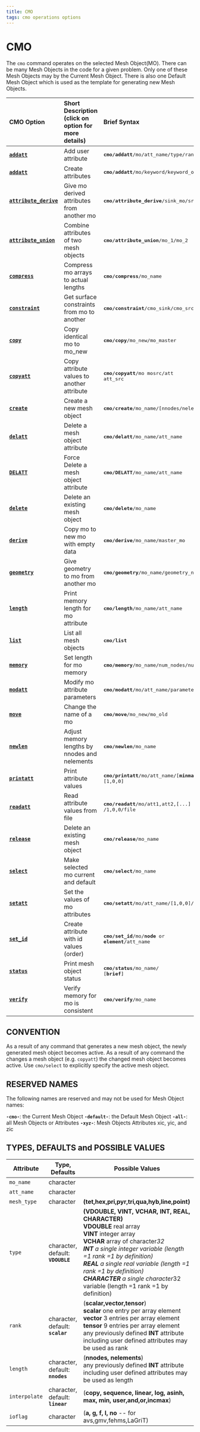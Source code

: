 ```yaml
---
title: CMO
tags: cmo operations options
---
```


# CMO

The `cmo` command operates on the selected Mesh Object(MO). There can be
many Mesh Objects in the code for a given problem. Only one of these
Mesh Objects may by the Current Mesh Object. There is also one
Default Mesh Object which is used as the template for generating new
Mesh Objects.


| CMO Option         | Short Description (click on option for more details) | Brief Syntax                                       | 
| :----------------- | :--------------------------------------------- | :--------------------------------------------------|
|<a href="https://lanl.github.io/LaGriT/pages/docs/commands/cmo/cmo_addatt.html">**`addatt`**  </a> | Add user attribute |<pre><b>cmo/addatt</b>/mo/att_name/type/rank/length</pre> |
|<a href="https://lanl.github.io/LaGriT/pages/docs/commands/cmo/cmo_addatt.html">**`addatt`**  </a> | Create attributes  |<pre><b>cmo/addatt</b>/mo/keyword/keyword_options</pre> |
|<a href="https://lanl.github.io/LaGriT/pages/docs/commands/cmo/cmo_att_derive.html">**`attribute_derive`** </a> | Give mo derived attributes from another mo |<pre><b>cmo/attribute_derive</b>/sink_mo/src_mo </pre> |
|<a href="https://lanl.github.io/LaGriT/pages/docs/commands/cmo/cmo_att_derive.html">**`attribute_union`** </a> | Combine attributes of two mesh objects |<pre><b>cmo/attribute_union</b>/mo_1/mo_2 </pre> |
|<a href="https://lanl.github.io/LaGriT/pages/docs/commands/cmo/cmo_compress.html">**`compress`** </a> | Compress mo arrays to actual lengths |<pre><b>cmo/compress</b>/mo_name </pre> |
|<a href="https://lanl.github.io/LaGriT/pages/docs/commands/cmo/cmo_constraint.html">**`constraint`** </a> | Get surface constraints from mo to another |<pre><b>cmo/constraint</b>/cmo_sink/cmo_src </pre> |
|<a href="https://lanl.github.io/LaGriT/pages/docs/commands/cmo/cmo_copy.html">**`copy`** </a> | Copy identical mo to mo_new |<pre><b>cmo/copy</b>/mo_new/mo_master </pre> |
|<a href="https://lanl.github.io/LaGriT/pages/docs/commands/cmo/cmo_copyatt.html">**`copyatt`** </a> | Copy attribute values to another attribute |<pre><b>cmo/copyatt</b>/mo mosrc/att att_src </pre> |
|<a href="https://lanl.github.io/LaGriT/pages/docs/commands/cmo/cmo_create.html">**`create`** </a> | Create a new mesh object |<pre><b>cmo/create</b>/mo_name/[nnodes/nelements/type] </pre> | 
|<a href="https://lanl.github.io/LaGriT/pages/docs/commands/cmo/cmo_delatt.html">**`delatt`** </a> | Delete a mesh object attribute |<pre><b>cmo/delatt</b>/mo_name/att_name  </pre> |
|<a href="https://lanl.github.io/LaGriT/pages/docs/commands/cmo/cmo_delatt.html">**`DELATT`** </a> | Force Delete a mesh object attribute |<pre><b>cmo/DELATT</b>/mo_name/att_name  </pre> |
|<a href="https://lanl.github.io/LaGriT/pages/docs/commands/cmo/cmo_release.html">**`delete`** </a> | Delete an existing mesh object |<pre><b>cmo/delete</b>/mo_name  </pre> |
|<a href="https://lanl.github.io/LaGriT/pages/docs/commands/cmo/cmo_derive.html">**`derive`** </a> | Copy mo to new mo with empty data |<pre><b>cmo/derive</b>/mo_name/master_mo </pre> |
|<a href="https://lanl.github.io/LaGriT/pages/docs/commands/cmo/cmo_geom.html">**`geometry`** </a> | Give geometry to mo from another mo |<pre><b>cmo/geometry</b>/mo_name/geometry_name </pre> |
|<a href="https://lanl.github.io/LaGriT/pages/docs/commands/cmo/cmo_length.html">**`length`** </a> | Print memory length for mo attribute |<pre><b>cmo/length</b>/mo_name/att_name </pre> |
|<a href="https://lanl.github.io/LaGriT/pages/docs/commands/cmo/cmo_list.html">**`list`** </a> | List all mesh objects |<pre><b>cmo/list</b> </pre> |
|<a href="https://lanl.github.io/LaGriT/pages/docs/commands/cmo/cmo_memory.html">**`memory`** </a> | Set length for mo memory |<pre><b>cmo/memory</b>/mo_name/num_nodes/num_elements </pre> |
|<a href="https://lanl.github.io/LaGriT/pages/docs/commands/cmo/cmo_modatt.html">**`modatt`** </a> | Modify mo attribute parameters |<pre><b>cmo/modatt</b>/mo/att_name/parameter/value </pre> |
|<a href="https://lanl.github.io/LaGriT/pages/docs/commands/cmo/cmo_move.html">**`move`** </a> | Change the name of a mo |<pre><b>cmo/move</b>/mo_new/mo_old </pre> |
|<a href="https://lanl.github.io/LaGriT/pages/docs/commands/cmo/cmo_newlen.html">**`newlen`** </a> | Adjust memory lengths by nnodes and nelements |<pre><b>cmo/newlen</b>/mo_name </pre> |
|<a href="https://lanl.github.io/LaGriT/pages/docs/commands/cmo/cmo_printatt.html">**`printatt`** </a> | Print attribute values |<pre><b>cmo/printatt</b>/mo/att_name/[<b>minmax</b>] [1,0,0] </pre> |
|<a href="https://lanl.github.io/LaGriT/pages/docs/commands/cmo/cmo_readatt.html">**`readatt`** </a> | Read attribute values from file |<pre><b>cmo/readatt</b>/mo/att1,att2,[...] /1,0,0/file </pre> |
|<a href="https://lanl.github.io/LaGriT/pages/docs/commands/cmo/cmo_release.html">**`release`** </a> | Delete an existing mesh object |<pre><b>cmo/release</b>/mo_name  </pre> |
|<a href="https://lanl.github.io/LaGriT/pages/docs/commands/cmo/cmo_select.html">**`select`** </a> | Make selected mo current and default |<pre><b>cmo/select</b>/mo_name  </pre> |
|<a href="https://lanl.github.io/LaGriT/pages/docs/commands/cmo/cmo_setatt.html">**`setatt`** </a> | Set the values of mo attributes |<pre><b>cmo/setatt</b>/mo/att_name/[1,0,0]/value </pre> |
|<a href="https://lanl.github.io/LaGriT/pages/docs/commands/cmo/cmo_setid.html">**`set_id`** </a> | Create attribute with id values (order) |<pre><b>cmo/set_id</b>/mo/<b>node</b> or <b>element</b>/att_name </pre> |
|<a href="https://lanl.github.io/LaGriT/pages/docs/commands/cmo/cmo_status.html">**`status`** </a> | Print mesh object status |<pre><b>cmo/status</b>/mo_name/ [<b>brief</b>] </pre> |
|<a href="https://lanl.github.io/LaGriT/pages/docs/commands/cmo/cmo_verify.html">**`verify`** </a> | Verify memory for mo is consistent |<pre><b>cmo/verify</b>/mo_name </pre> |



## CONVENTION

As a result of any command that generates a new mesh object,
the newly generated mesh object becomes active. As a result of any
command the changes a mesh object (e.g. `copyatt`) the changed mesh object becomes active.
Use `cmo/select` to explicitly specify the active mesh object.

## RESERVED NAMES

The following names are reserved and may not be used for Mesh Object names:

**`-cmo-`**: the Current Mesh Object
**`-default-`**: the Default Mesh Object
**`-all-`**: all Mesh Objects or Attributes
**`-xyz-`**: Mesh Objects Attributes xic, yic, and zic

## TYPES, DEFAULTS and POSSIBLE VALUES
  
|  Attribute    | Type, Defaults                    | Possible Values |
|---------------|-----------------------------------|-----------------|
|`mo_name`      | character                         | |
|`att_name`     | character                         | |
|`mesh_type`    | character                         | **(tet,hex,pri,pyr,tri,qua,hyb,line,point)** |
|`type`         | character, default: **`VDOUBLE`** | **(VDOUBLE, VINT, VCHAR, INT, REAL, CHARACTER)** <br> **VDOUBLE** real array <br>  **VINT** integer array <br> **VCHAR** array of character*32 <br> **INT** a single integer variable (length =1 rank =1 by definition) <br> **REAL** a single real variable (length =1 rank =1 by definition) <br> **CHARACTER** a single character*32 variable (length =1 rank =1 by definition) |
|`rank`         | character, default: **`scalar`**  | (**scalar,vector,tensor**) <br> **scalar** one entry per array element <br> **vector** 3 entries per array element <br> **tensor** 9 entries per array element <br> any previously defined **INT** attribute including user defined attributes may be used as rank |
|`length`       | character, default: **`nnodes`**  | (**nnodes, nelements**) <br> any previously defined **INT** attribute including user defined attributes may be used as length |
|`interpolate`  | character, default: **`linear`**  | (**copy, sequence, linear, log, asinh, max, min, user,and,or,incmax**) |
|`ioflag`       | character                         | (**a, g, f, l, no** -- for avs,gmv,fehms,LaGriT) |
